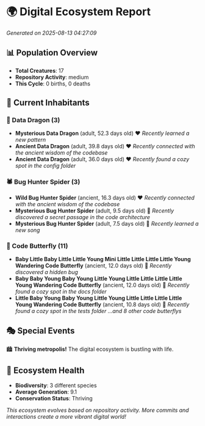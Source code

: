 # 🌍 Digital Ecosystem Report
*Generated on 2025-08-13 04:27:09*

## 📊 Population Overview
- **Total Creatures**: 17
- **Repository Activity**: medium
- **This Cycle**: 0 births, 0 deaths

## 👥 Current Inhabitants

### 🐉 Data Dragon (3)
- **Mysterious Data Dragon** (adult, 52.3 days old) ❤️
  *Recently learned a new pattern*
- **Ancient Data Dragon** (adult, 39.8 days old) ❤️
  *Recently connected with the ancient wisdom of the codebase*
- **Ancient Data Dragon** (adult, 36.0 days old) ❤️
  *Recently found a cozy spot in the config folder*

### 🕷️ Bug Hunter Spider (3)
- **Wild Bug Hunter Spider** (ancient, 16.3 days old) ❤️
  *Recently connected with the ancient wisdom of the codebase*
- **Mysterious Bug Hunter Spider** (adult, 9.5 days old) 💚
  *Recently discovered a secret passage in the code architecture*
- **Mysterious Bug Hunter Spider** (adult, 7.5 days old) 💚
  *Recently learned a new song*

### 🦋 Code Butterfly (11)
- **Baby Little Baby Little Little Young Mini Little Little Little Little Young Wandering Code Butterfly** (ancient, 12.0 days old) 💛
  *Recently discovered a hidden bug*
- **Baby Baby Young Baby Young Little Young Little Little Little Little Young Wandering Code Butterfly** (ancient, 12.0 days old) 💛
  *Recently found a cozy spot in the docs folder*
- **Little Baby Young Baby Young Little Young Little Little Little Little Young Wandering Code Butterfly** (ancient, 10.8 days old) 💛
  *Recently found a cozy spot in the tests folder*
  *...and 8 other code butterflys*

## 🎭 Special Events

🏙️ **Thriving metropolis!** The digital ecosystem is bustling with life.

## 🔬 Ecosystem Health
- **Biodiversity**: 3 different species
- **Average Generation**: 9.1
- **Conservation Status**: Thriving

*This ecosystem evolves based on repository activity. More commits and interactions create a more vibrant digital world!*